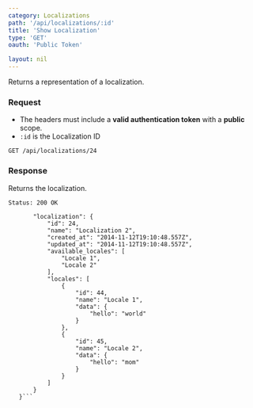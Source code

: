 ```yaml
---
category: Localizations
path: '/api/localizations/:id'
title: 'Show Localization'
type: 'GET'
oauth: 'Public Token'

layout: nil
---
```


Returns a representation of a localization.

### Request

* The headers must include a **valid authentication token** with a **public** scope.
* ```:id``` is the Localization ID

```GET /api/localizations/24```

### Response

Returns the localization.

```Status: 200 OK```
```{
       "localization": {
           "id": 24,
           "name": "Localization 2",
           "created_at": "2014-11-12T19:10:48.557Z",
           "updated_at": "2014-11-12T19:10:48.557Z",
           "available_locales": [
               "Locale 1",
               "Locale 2"
           ],
           "locales": [
               {
                   "id": 44,
                   "name": "Locale 1",
                   "data": {
                       "hello": "world"
                   }
               },
               {
                   "id": 45,
                   "name": "Locale 2",
                   "data": {
                       "hello": "mom"
                   }
               }
           ]
       }
   }```
